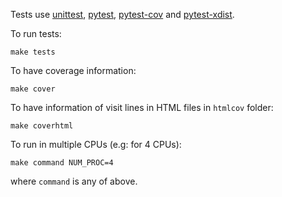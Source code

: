 Tests use [unittest](https://docs.python.org/3/library/unittest.html), [pytest](https://docs.pytest.org/en/stable/), [pytest-cov](https://pytest-cov.readthedocs.io/en/latest/) and [pytest-xdist](https://docs.pytest.org/en/2.1.0/xdist.html).

To run tests:
```
make tests
```

To have coverage information:
```
make cover
```

To have information of visit lines in HTML files in `htmlcov` folder:
```
make coverhtml
```

To run in multiple CPUs (e.g: for 4 CPUs):
```
make command NUM_PROC=4
```
where `command` is any of above.

